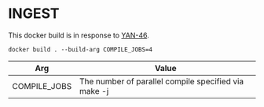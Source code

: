 # INGEST

This docker build is in response to [YAN-46](https://jira.skatelescope.org/browse/YAN-46).

```
docker build . --build-arg COMPILE_JOBS=4
``` 

| Arg | Value |
|---|---|
| COMPILE_JOBS | The number of parallel compile specified via make -j  |
